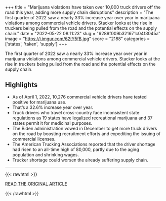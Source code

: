 +++
title = "Marijuana violations have taken over 10,000 truck drivers off the road this year, adding more supply chain disruptions"
description = "The first quarter of 2022 saw a nearly 33% increase year over year in marijuana violations among commercial vehicle drivers. Stacker looks at the rise in truckers being pulled from the road and the potential effects on the supply chain."
date = "2022-05-22 08:11:23"
slug = "6289f009b321671c04f3045a"
image = "https://i.imgur.com/62tY5fB.jpg"
score = "2188"
categories = ['states', 'taken', 'supply']
+++

The first quarter of 2022 saw a nearly 33% increase year over year in marijuana violations among commercial vehicle drivers. Stacker looks at the rise in truckers being pulled from the road and the potential effects on the supply chain.

## Highlights

- As of April 1, 2022, 10,276 commercial vehicle drivers have tested positive for marijuana use.
- That’s a 32.6% increase year over year.
- Truck drivers who travel cross-country face inconsistent state regulations as 19 states have legalized recreational marijuana and 37 states permit it for medicinal purposes.
- The Biden administration vowed in December to get more truck drivers on the road by boosting recruitment efforts and expediting the issuing of commercial licenses.
- The American Trucking Associations reported that the driver shortage had risen to an all-time high of 80,000, partly due to the aging population and shrinking wages.
- Trucker shortage could worsen the already suffering supply chain.

---

{{< rawhtml >}}
  <p class="article-category">
    <a target="_blank" href="https://www.kplctv.com/2022/05/19/marijuana-violations-have-taken-over-10000-truck-drivers-off-road-this-year-adding-more-supply-chain-disruptions/?fbclid=IwAR3928Kf2Mf_YkO49ag7eMNinVWG_VuwuPP4VI7SpO2D_MePfE0TSqCC90I">READ THE ORIGINAL ARTICLE</a>
  </p>
{{< /rawhtml >}}
